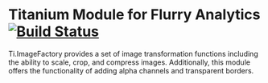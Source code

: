 # Titanium Module for Flurry Analytics [![Build Status](https://travis-ci.org/appcelerator-modules/ti.imagefactory.png)](https://travis-ci.org/appcelerator-modules/ti.imagefactory)

Ti.ImageFactory provides a set of image transformation functions including the ability to scale, crop, and compress images. Additionally, this module offers the functionality of adding alpha channels and transparent borders.
